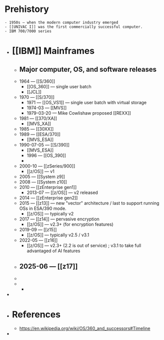 # Prehistory
	- 1950s — when the modern computer industry emerged
	- [[UNIVAC I]] was the first commercially successful computer.
	- IBM 700/7000 series
- # [[IBM]] Mainframes
	- ## Major computer, OS, and software releases
	- 1964 — [[S/360]]
		- [[OS_360]] — single user batch
		- [[JCL]]
	- 1970 — [[S/370]]
		- 1971 — [[OS_VS1]] — single user batch with virtual storage
		- 1974-03 — [[MVS]]
		- 1979-03-20 — Mike Cowlishaw proposed [[REXX]]
	- 1981 — [[370/XA]]
		- [[MVS_XA]]
	- 1985 — [[30XX]]
	- 1989 — [[ESA/370]]
		- [[MVS_ESA]]
	- 1990-07-05  — [[S/390]]
		- [[MVS_ESA]]
		- 1996 — [[OS_390]]
		-
	- 2000-10 — [[zSeries/900]]
		- [[z/OS]] — v1
	- 2005 — [[System z9]]
	- 2008 — [[System z10]]
	- 2010 — [[zEnterprise gen1]]
		- 2013-07 — [[z/OS]] — v2 released
	- 2014 — [[zEnterprise gen2]]
	- 2015 — [[z13]] — new "vector" architecture / last to support running OSs in ESA/390 mode.
		- [[z/OS]] — typically v2
	- 2017 — [[z14]] — pervasive encryption
		- [[z/OS]] — v2.3+ (for encryption features)
	- 2019-09 — [[z15]]
		- [[z/OS]] — typically v2.5 / v3.1
	- 2022-05 — [[z16]]
		- [[z/OS]] — v2.3+ (2.2 is out of service) ; v3.1 to take full advantaged of AI features
	- 2025-06 — [[z17]]
		-
	-
	-
		-
-
- # References
	- https://en.wikipedia.org/wiki/OS/360_and_successors#Timeline
-